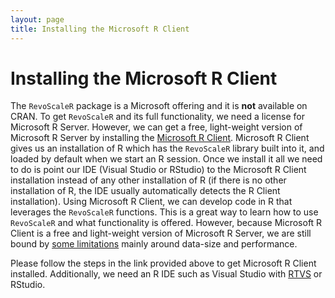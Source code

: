 ```yaml
---
layout: page
title: Installing the Microsoft R Client
---
```


# Installing the Microsoft R Client

The `RevoScaleR` package is a Microsoft offering and it is **not** available on CRAN. To get `RevoScaleR` and its full functionality, we need a license for Microsoft R Server. However, we can get a free, light-weight version of Microsoft R Server by installing the [Microsoft R Client](https://msdn.microsoft.com/en-us/microsoft-r/r-client-get-started). Microsoft R Client gives us an installation of R which has the `RevoScaleR` library built into it, and loaded by default when we start an R session. Once we install it all we need to do is point our IDE (Visual Studio or RStudio) to the Microsoft R Client installation instead of any other installation of R (if there is no other installation of R, the IDE usually automatically detects the R Client installation). Using Microsoft R Client, we can develop code in R that leverages the `RevoScaleR` functions. This is a great way to learn how to use `RevoScaleR` and what functionality is offered. However, because Microsoft R Client is a free and light-weight version of Microsoft R Server, we are still bound by [some limitations](https://msdn.microsoft.com/en-us/microsoft-r/#mrc) mainly around data-size and performance. 

Please follow the steps in the link provided above to get Microsoft R Client installed. Additionally, we need an R IDE such as Visual Studio with [RTVS](https://www.visualstudio.com/vs/rtvs/) or RStudio.